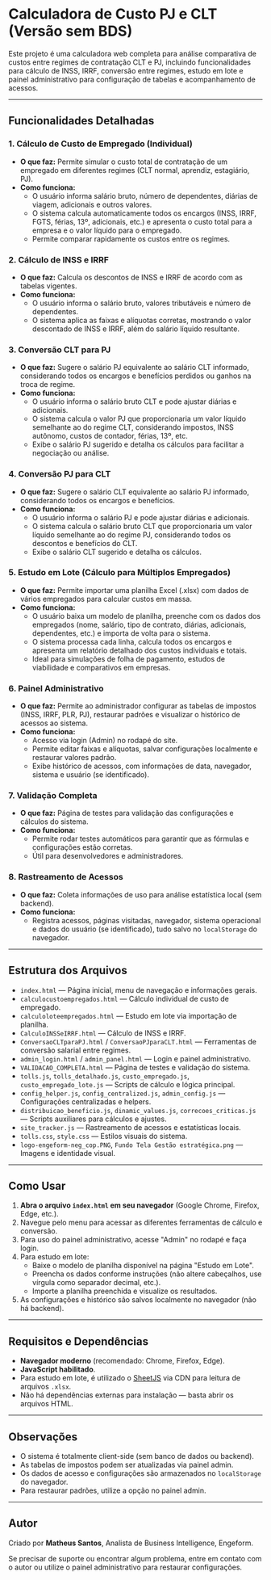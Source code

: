 # Calculadora de Custo PJ e CLT (Versão sem BDS)

Este projeto é uma calculadora web completa para análise comparativa de custos entre regimes de contratação CLT e PJ, incluindo funcionalidades para cálculo de INSS, IRRF, conversão entre regimes, estudo em lote e painel administrativo para configuração de tabelas e acompanhamento de acessos.

---

## Funcionalidades Detalhadas

### 1. **Cálculo de Custo de Empregado (Individual)**
- **O que faz:** Permite simular o custo total de contratação de um empregado em diferentes regimes (CLT normal, aprendiz, estagiário, PJ).
- **Como funciona:**
  - O usuário informa salário bruto, número de dependentes, diárias de viagem, adicionais e outros valores.
  - O sistema calcula automaticamente todos os encargos (INSS, IRRF, FGTS, férias, 13º, adicionais, etc.) e apresenta o custo total para a empresa e o valor líquido para o empregado.
  - Permite comparar rapidamente os custos entre os regimes.

### 2. **Cálculo de INSS e IRRF**
- **O que faz:** Calcula os descontos de INSS e IRRF de acordo com as tabelas vigentes.
- **Como funciona:**
  - O usuário informa o salário bruto, valores tributáveis e número de dependentes.
  - O sistema aplica as faixas e alíquotas corretas, mostrando o valor descontado de INSS e IRRF, além do salário líquido resultante.

### 3. **Conversão CLT para PJ**
- **O que faz:** Sugere o salário PJ equivalente ao salário CLT informado, considerando todos os encargos e benefícios perdidos ou ganhos na troca de regime.
- **Como funciona:**
  - O usuário informa o salário bruto CLT e pode ajustar diárias e adicionais.
  - O sistema calcula o valor PJ que proporcionaria um valor líquido semelhante ao do regime CLT, considerando impostos, INSS autônomo, custos de contador, férias, 13º, etc.
  - Exibe o salário PJ sugerido e detalha os cálculos para facilitar a negociação ou análise.

### 4. **Conversão PJ para CLT**
- **O que faz:** Sugere o salário CLT equivalente ao salário PJ informado, considerando todos os encargos e benefícios.
- **Como funciona:**
  - O usuário informa o salário PJ e pode ajustar diárias e adicionais.
  - O sistema calcula o salário bruto CLT que proporcionaria um valor líquido semelhante ao do regime PJ, considerando todos os descontos e benefícios do CLT.
  - Exibe o salário CLT sugerido e detalha os cálculos.

### 5. **Estudo em Lote (Cálculo para Múltiplos Empregados)**
- **O que faz:** Permite importar uma planilha Excel (.xlsx) com dados de vários empregados para calcular custos em massa.
- **Como funciona:**
  - O usuário baixa um modelo de planilha, preenche com os dados dos empregados (nome, salário, tipo de contrato, diárias, adicionais, dependentes, etc.) e importa de volta para o sistema.
  - O sistema processa cada linha, calcula todos os encargos e apresenta um relatório detalhado dos custos individuais e totais.
  - Ideal para simulações de folha de pagamento, estudos de viabilidade e comparativos em empresas.

### 6. **Painel Administrativo**
- **O que faz:** Permite ao administrador configurar as tabelas de impostos (INSS, IRRF, PLR, PJ), restaurar padrões e visualizar o histórico de acessos ao sistema.
- **Como funciona:**
  - Acesso via login (Admin) no rodapé do site.
  - Permite editar faixas e alíquotas, salvar configurações localmente e restaurar valores padrão.
  - Exibe histórico de acessos, com informações de data, navegador, sistema e usuário (se identificado).

### 7. **Validação Completa**
- **O que faz:** Página de testes para validação das configurações e cálculos do sistema.
- **Como funciona:**
  - Permite rodar testes automáticos para garantir que as fórmulas e configurações estão corretas.
  - Útil para desenvolvedores e administradores.

### 8. **Rastreamento de Acessos**
- **O que faz:** Coleta informações de uso para análise estatística local (sem backend).
- **Como funciona:**
  - Registra acessos, páginas visitadas, navegador, sistema operacional e dados do usuário (se identificado), tudo salvo no `localStorage` do navegador.

---

## Estrutura dos Arquivos

- `index.html` — Página inicial, menu de navegação e informações gerais.
- `calculocustoempregados.html` — Cálculo individual de custo de empregado.
- `calculoloteempregados.html` — Estudo em lote via importação de planilha.
- `CalculoINSSeIRRF.html` — Cálculo de INSS e IRRF.
- `ConversaoCLTparaPJ.html` / `ConversaoPJparaCLT.html` — Ferramentas de conversão salarial entre regimes.
- `admin_login.html` / `admin_panel.html` — Login e painel administrativo.
- `VALIDACAO_COMPLETA.html` — Página de testes e validação do sistema.
- `tolls.js`, `tolls_detalhado.js`, `custo_empregado.js`, `custo_empregado_lote.js` — Scripts de cálculo e lógica principal.
- `config_helper.js`, `config_centralized.js`, `admin_config.js` — Configurações centralizadas e helpers.
- `distribuicao_beneficio.js`, `dinamic_values.js`, `correcoes_criticas.js` — Scripts auxiliares para cálculos e ajustes.
- `site_tracker.js` — Rastreamento de acessos e estatísticas locais.
- `tolls.css`, `style.css` — Estilos visuais do sistema.
- `logo-engeform-neg_cop.PNG`, `Fundo Tela Gestão estratégica.png` — Imagens e identidade visual.

---

## Como Usar

1. **Abra o arquivo `index.html` em seu navegador** (Google Chrome, Firefox, Edge, etc.).
2. Navegue pelo menu para acessar as diferentes ferramentas de cálculo e conversão.
3. Para uso do painel administrativo, acesse "Admin" no rodapé e faça login.
4. Para estudo em lote:
   - Baixe o modelo de planilha disponível na página "Estudo em Lote".
   - Preencha os dados conforme instruções (não altere cabeçalhos, use vírgula como separador decimal, etc.).
   - Importe a planilha preenchida e visualize os resultados.
5. As configurações e histórico são salvos localmente no navegador (não há backend).

---

## Requisitos e Dependências

- **Navegador moderno** (recomendado: Chrome, Firefox, Edge).
- **JavaScript habilitado**.
- Para estudo em lote, é utilizado o [SheetJS](https://sheetjs.com/) via CDN para leitura de arquivos `.xlsx`.
- Não há dependências externas para instalação — basta abrir os arquivos HTML.

---

## Observações

- O sistema é totalmente client-side (sem banco de dados ou backend).
- As tabelas de impostos podem ser atualizadas via painel admin.
- Os dados de acesso e configurações são armazenados no `localStorage` do navegador.
- Para restaurar padrões, utilize a opção no painel admin.

---

## Autor

Criado por **Matheus Santos**, Analista de Business Intelligence, Engeform.

Se precisar de suporte ou encontrar algum problema, entre em contato com o autor ou utilize o painel administrativo para restaurar configurações. 